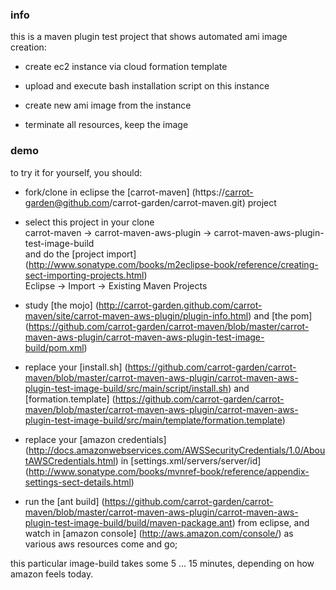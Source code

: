 <!--

    Copyright (C) 2010-2012 Andrei Pozolotin <Andrei.Pozolotin@gmail.com>

    All rights reserved. Licensed under the OSI BSD License.

    http://www.opensource.org/licenses/bsd-license.php

-->
### info

this is a maven plugin test project that 
shows automated ami image creation:

* create ec2 instance via cloud formation template

* upload and execute bash installation script on this instance

* create new ami image from the instance

* terminate all resources, keep the image

### demo

to try it for yourself, you should:

* fork/clone in eclipse the
[carrot-maven]
(https://carrot-garden@github.com/carrot-garden/carrot-maven.git)
project

* select this project in your clone   
carrot-maven -> carrot-maven-aws-plugin -> carrot-maven-aws-plugin-test-image-build   
and do the
[project import]
(http://www.sonatype.com/books/m2eclipse-book/reference/creating-sect-importing-projects.html)   
Eclipse -> Import -> Existing Maven Projects 

* study
[the mojo]
(http://carrot-garden.github.com/carrot-maven/site/carrot-maven-aws-plugin/plugin-info.html)
and
[the pom]
(https://github.com/carrot-garden/carrot-maven/blob/master/carrot-maven-aws-plugin/carrot-maven-aws-plugin-test-image-build/pom.xml) 

* replace your
[install.sh]
(https://github.com/carrot-garden/carrot-maven/blob/master/carrot-maven-aws-plugin/carrot-maven-aws-plugin-test-image-build/src/main/script/install.sh)
and 
[formation.template]
(https://github.com/carrot-garden/carrot-maven/blob/master/carrot-maven-aws-plugin/carrot-maven-aws-plugin-test-image-build/src/main/template/formation.template)

* replace your 
[amazon credentials]
(http://docs.amazonwebservices.com/AWSSecurityCredentials/1.0/AboutAWSCredentials.html)
in 
[settings.xml/servers/server/id]
(http://www.sonatype.com/books/mvnref-book/reference/appendix-settings-sect-details.html)

* run the 
[ant build]
(https://github.com/carrot-garden/carrot-maven/blob/master/carrot-maven-aws-plugin/carrot-maven-aws-plugin-test-image-build/build/maven-package.ant) 
from eclipse, and watch in
[amazon console]
(http://aws.amazon.com/console/)
as various aws resources come and go;

this particular image-build takes some 5 ... 15 minutes,
depending on how amazon feels today.
